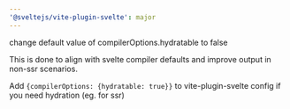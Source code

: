 ```yaml
---
'@sveltejs/vite-plugin-svelte': major
---
```


change default value of compilerOptions.hydratable to false

This is done to align with svelte compiler defaults and improve output in non-ssr scenarios.

Add `{compilerOptions: {hydratable: true}}` to vite-plugin-svelte config if you need hydration (eg. for ssr)
